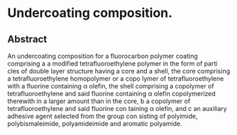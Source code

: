 # Undercoating composition.

## Abstract
An undercoating composition for a fluorocarbon polymer coating comprising a a modified tetrafluoroethylene polymer in the form of parti cles of double layer structure having a core and a shell, the core comprising a tetrafluoroethylene homopolymer or a copo lymer of tetrafluoroethylene with a fluorine containing α olefin, the shell comprising a copolymer of tetrafluoroethylene and said fluorine containing α olefin copolymerized therewith in a larger amount than in the core, b a copolymer of tetrafluoroethylene and said fluorine con taining α olefin, and c an auxiliary adhesive agent selected from the group con sisting of polyimide, polybismaleimide, polyamideimide and aromatic polyamide.